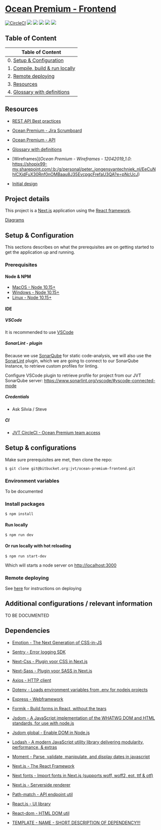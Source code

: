 # [Ocean Premium - Frontend](https://op-dev.jongensvantechniek.nl)


[![CircleCI](https://circleci.com/bb/oceanpremium/ocean-premium-api/tree/feature%2Fskeleton.svg?style=svg&circle-token=384a2a280e94bb67b80b424940eb58d7c41b1d69)](https://circleci.com/bb/oceanpremium/ocean-premium-api/tree/feature%2Fskeleton)
![](https://sonar.jongensvantechniek.nl/api/project_badges/measure?project=com.oceanpremium.api&metric=alert_status)
![](https://sonar.jongensvantechniek.nl/api/project_badges/measure?project=com.oceanpremium.api&metric=bugs)
![](https://sonar.jongensvantechniek.nl/api/project_badges/measure?project=com.oceanpremium.api&metric=code_smells)
![](https://sonar.jongensvantechniek.nl/api/project_badges/measure?project=com.oceanpremium.api&metric=coverage)
![](https://sonar.jongensvantechniek.nl/api/project_badges/measure?project=com.oceanpremium.api&metric=vulnerabilities)

## Table of Content

| Table of Content                                                             |
|------------------------------------------------------------------------------|
| 0. [Setup & Configuration](#markdown-header-setup-&-configuration)           |
| 1. [Compile, build & run locally](#markdown-header-compile,-build-&-run)     |
| 2. [Remote deploying](#markdown-header-remote-deploying)                     |
| 3. [Resources](#markdown-header-resources)                                   |
| 4. [Glossary with definitions](https://bitbucket.org/oceanpremium/ocean-premium-api/wiki/Glossary)

## Resources

- [REST API Best practices](https://github.com/tfredrich/RestApiTutorial.com/raw/master/media/RESTful%20Best%20Practices-v1_2.pdf)

- [Ocean Premium - Jira Scrumboard](https://dudesoftechnology.atlassian.net/jira/software/projects/OP/boards/53)

- [Ocean Premium - API]()

- [Glossary with definitions](https://bitbucket.org/oceanpremium/ocean-premium-api/wiki/Glossary)

- [Wireframes](*Ocean Premium - Wireframes - 12042019_1.0*: https://shopix99-my.sharepoint.com/:b:/g/personal/peter_jongensvantechniek_nl/EeCuNhlCXjdFuX30Rnf0nOMBaau8J35EvcpgcFrefaU3QA?e=pNcUcJ)

- [Initial design](https://www.figma.com/proto/0KBc0Pattj9Cc9ov7akc3VFD/Ocean-Premium?node-id=178%3A1962&viewport=468%2C522%2C0.778865&scaling=min-zoom&redirected=1)

## Project details
This project is a [Next.js](https://nextjs.org/) application using the [React framework](https://reactjs.org/).

[Diagrams](https://bitbucket.org/jvt/ocean-premium-frontend/wiki/Diagrams)

## Setup & Configuration

This sections describes on what the prerequisites are on getting started to get the application up and running.

### Prerequisites

#### Node & NPM

- [MacOS - Node 10.15+](https://nodejs.org/en/download/)
- [Windows - Node 10.15+](https://nodejs.org/en/download/)
- [Linux - Node 10.15+](https://nodejs.org/en/download/)

#### IDE

##### VSCode

It is recommended to use [VSCode](https://code.visualstudio.com/)

##### SonarLint - plugin

Because we use [SonarQube](http://sonarqube.org) for static code-analysis, we will also use the [SonarLint](https://www.sonarlint.org) plugin, which we are going to connect to our SonarQube Instance, to retrieve custom profiles for linting.

Configure VSCode plugin to retrieve profile for project from our JVT SonarQube server:
https://www.sonarlint.org/vscode/#vscode-connected-mode

##### Credentials

- Ask Silvia / Steve

##### CI
- [JVT CircleCI - Ocean Premium team access](https://circleci.com/bb/jvt/oceanpremium)

## Setup & configurations

Make sure prerequisites are met, then clone the repo:

```shell
$ git clone git@bitbucket.org:jvt/ocean-premium-frontend.git
```

### Environment variables

To be documented


### Install packages

```shell
$ npm install
```

#### Run locally

```shell
$ npm run dev
```

#### Or run locally with hot reloading

```shell
$ npm run start-dev
```

Which will starts a node server on [http://localhost:3000](http://localhost:3000)
### Remote deploying

See [here](Remote%20deploying) for instructions on deploying

## Additional configurations / relevant information

TO BE DOCUMENTED

## Dependencies


- [Emotion - The Next Generation of CSS-in-JS](https://github.com/emotion-js/emotion)
- [Sentry - Error logging SDK](https://github.com/getsentry/sentry-javascript/tree/master/packages/browser)
- [Next-Css - Plugin voor CSS in Next.js](https://github.com/zeit/next-plugins/tree/master/packages/next-css)
- [Next-Sass - Plugin voor SASS in Next.js](https://github.com/zeit/next-plugins/tree/master/packages/next-sass)
- [Axios - HTTP client](https://github.com/axios/axios)
- [Dotenv - Loads environment variables from .env for nodejs projects](https://github.com/motdotla/dotenv#readme)
- [Express - Webframework](https://github.com/expressjs/express)
- [Formik - Build forms in React, without the tears](https://github.com/jaredpalmer/formik)
- [Jsdom - A JavaScript implementation of the WHATWG DOM and HTML standards, for use with node.js](https://github.com/jsdom/jsdom)
- [Jsdom global - Enable DOM in Node.js](https://github.com/rstacruz/jsdom-global)
- [Lodash - A modern JavaScript utility library delivering modularity, performance, & extras](https://github.com/lodash/lodash)
- [Moment - Parse, validate, manipulate, and display dates in javascript](https://github.com/moment/moment)
- [Next.js - The React Framework](https://github.com/zeit/next.js)
- [Next fonts - Import fonts in Next.js (supports woff, woff2, eot, ttf & otf) ](https://github.com/rohanray/next-fonts)







- [Next.js - Serverside renderer](https://nextjs.org/)
- [Path-match - API endpoint util](https://github.com/pillarjs/path-match)
- [React.js - UI library](https://reactjs.org/)
- [React-dom - HTML DOM util](https://reactjs.org/docs/react-dom.html)
- [TEMPLATE - NAME - SHORT DESCRIPTION OF DEPENDENCY!!!](https://github.com/defunctzombie/node-url)